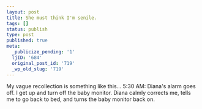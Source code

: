 ```yaml
---
layout: post
title: She must think I'm senile.
tags: []
status: publish
type: post
published: true
meta:
  _publicize_pending: '1'
  ljID: '684'
  original_post_id: '719'
  _wp_old_slug: '719'
---
```

My vague recollection is something like this...  5:30 AM: Diana's alarm goes off.  I get up and turn off the baby monitor.  Diana calmly corrects me, tells me to go back to bed, and turns the baby monitor back on.
